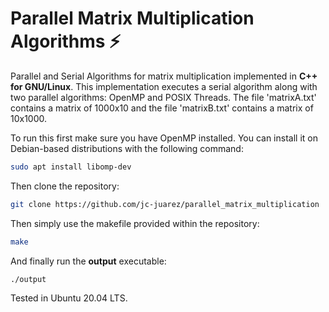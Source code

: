# Parallel Matrix Multiplication Algorithms ⚡

Parallel and Serial Algorithms for matrix multiplication implemented in **C++ for GNU/Linux**. This implementation executes a serial algorithm along with two parallel algorithms: OpenMP and POSIX Threads. The file 'matrixA.txt' contains a matrix of 1000x10 and the file 'matrixB.txt' contains a matrix of 10x1000.

To run this first make sure you have OpenMP installed. You can install it on Debian-based distributions with the following command:

```bash
sudo apt install libomp-dev
```

Then clone the repository:

```bash
git clone https://github.com/jc-juarez/parallel_matrix_multiplication
```

Then simply use the makefile provided within the repository:

```bash
make
```

And finally run the **output** executable:

```bash
./output
```

Tested in Ubuntu 20.04 LTS.